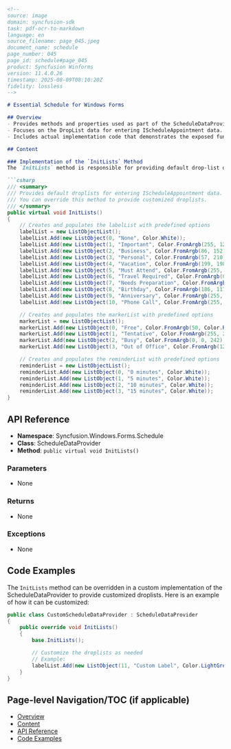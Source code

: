 ```markdown
<!--
source: image
domain: syncfusion-sdk
task: pdf-ocr-to-markdown
language: en
source_filename: page_045.jpeg
document_name: schedule
page_number: 045
page_id: schedule#page_045
product: Syncfusion Winforms
version: 11.4.0.26
timestamp: 2025-08-09T08:10:20Z
fidelity: lossless
-->

# Essential Schedule for Windows Forms

## Overview
- Provides methods and properties used as part of the ScheduleDataProvider's second role.
- Focuses on the DropList data for entering IScheduleAppointment data.
- Includes actual implementation code that demonstrates the exposed functionality.

## Content

### Implementation of the `InitLists` Method
The `InitLists` method is responsible for providing default drop-list options for entering IScheduleAppointment data. It can be overridden to provide customized droplists.

```csharp
/// <summary>
/// Provides default droplists for entering IScheduleAppointment data.
/// You can override this method to provide customized droplists.
/// </summary>
public virtual void InitLists()
{
    // Creates and populates the labelList with predefined options
    labelList = new ListObjectList();
    labelList.Add(new ListObject(0, "None", Color.White));
    labelList.Add(new ListObject(1, "Important", Color.FromArgb(255, 128, 64)));
    labelList.Add(new ListObject(2, "Business", Color.FromArgb(86, 152, 233)));
    labelList.Add(new ListObject(3, "Personal", Color.FromArgb(57, 210, 53)));
    labelList.Add(new ListObject(4, "Vacation", Color.FromArgb(199, 198, 182)));
    labelList.Add(new ListObject(5, "Must Attend", Color.FromArgb(255, 128, 0)));
    labelList.Add(new ListObject(6, "Travel Required", Color.FromArgb(0, 255, 255)));
    labelList.Add(new ListObject(7, "Needs Preparation", Color.FromArgb(171, 171, 88)));
    labelList.Add(new ListObject(8, "Birthday", Color.FromArgb(186, 117, 255)));
    labelList.Add(new ListObject(9, "Anniversary", Color.FromArgb(255, 128, 64)));
    labelList.Add(new ListObject(10, "Phone Call", Color.FromArgb(255, 128, 64)));

    // Creates and populates the markerList with predefined options
    markerList = new ListObjectList();
    markerList.Add(new ListObject(0, "Free", Color.FromArgb(50, Color.RoyalBlue)));
    markerList.Add(new ListObject(1, "Tentative", Color.FromArgb(255, 206, 206)));
    markerList.Add(new ListObject(2, "Busy", Color.FromArgb(0, 0, 242)));
    markerList.Add(new ListObject(3, "Out of Office", Color.FromArgb(128, 0, 64)));

    // Creates and populates the reminderList with predefined options
    reminderList = new ListObjectList();
    reminderList.Add(new ListObject(0, "0 minutes", Color.White));
    reminderList.Add(new ListObject(1, "5 minutes", Color.White));
    reminderList.Add(new ListObject(2, "10 minutes", Color.White));
    reminderList.Add(new ListObject(3, "15 minutes", Color.White));
}
```

## API Reference
- **Namespace**: Syncfusion.Windows.Forms.Schedule
- **Class**: ScheduleDataProvider
- **Method**: `public virtual void InitLists()`

### Parameters
- None

### Returns
- None

### Exceptions
- None

## Code Examples
The `InitLists` method can be overridden in a custom implementation of the ScheduleDataProvider to provide customized droplists. Here is an example of how it can be customized:

```csharp
public class CustomScheduleDataProvider : ScheduleDataProvider
{
    public override void InitLists()
    {
        base.InitLists();

        // Customize the droplists as needed
        // Example:
        labelList.Add(new ListObject(11, "Custom Label", Color.LightGreen));
    }
}
```

## Page-level Navigation/TOC (if applicable)
- [Overview](#overview)
- [Content](#content)
- [API Reference](#api-reference)
- [Code Examples](#code-examples)

<!-- tags: [syncfusion, winforms, schedule, droplists, scheduleappointment, scenedataprovider] keywords: [schedule, dropdown lists, data provider, initlists, customization, labelList, markerList, reminderList] -->
```